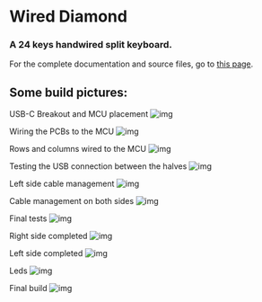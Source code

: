 # Wired Diamond
### A 24 keys handwired split keyboard.

For the complete documentation and source files, go to [this page](../../src/zmk/keyboards/wired_diamond/boards/shields/wired_diamond).

## Some build pictures:

USB-C Breakout and MCU placement
![img](../../img/wired_diamond/01.jpeg)

Wiring the PCBs to the MCU
![img](../../img/wired_diamond/02.jpeg)

Rows and columns wired to the MCU
![img](../../img/wired_diamond/03.jpeg)

Testing the USB connection between the halves
![img](../../img/wired_diamond/04.jpeg)

Left side cable management
![img](../../img/wired_diamond/05.jpeg)

Cable management on both sides
![img](../../img/wired_diamond/06.jpeg)

Final tests
![img](../../img/wired_diamond/07.jpeg)

Right side completed
![img](../../img/wired_diamond/08.jpeg)

Left side completed
![img](../../img/wired_diamond/09.jpeg)

Leds
![img](../../img/wired_diamond/10.jpeg)

Final build
![img](../../img/wired_diamond/wired_diamond.jpeg)